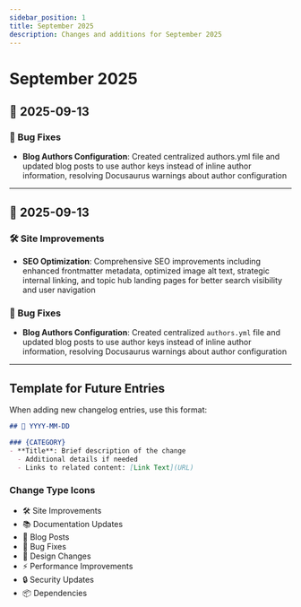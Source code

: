 ```yaml
---
sidebar_position: 1
title: September 2025
description: Changes and additions for September 2025
---
```


# September 2025

## 📅 2025-09-13

### 🔧 Bug Fixes
- **Blog Authors Configuration**: Created centralized authors.yml file and updated blog posts to use author keys instead of inline author information, resolving Docusaurus warnings about author configuration

---


## 📅 2025-09-13

### 🛠️ Site Improvements
- **SEO Optimization**: Comprehensive SEO improvements including enhanced frontmatter metadata, optimized image alt text, strategic internal linking, and topic hub landing pages for better search visibility and user navigation

### 🔧 Bug Fixes
- **Blog Authors Configuration**: Created centralized `authors.yml` file and updated blog posts to use author keys instead of inline author information, resolving Docusaurus warnings about author configuration

---


## Template for Future Entries

When adding new changelog entries, use this format:

```markdown
## 📅 YYYY-MM-DD

### {CATEGORY}
- **Title**: Brief description of the change
  - Additional details if needed
  - Links to related content: [Link Text](URL)
```

### Change Type Icons
- 🛠️ Site Improvements
- 📚 Documentation Updates
- 📝 Blog Posts
- 🔧 Bug Fixes
- 🎨 Design Changes
- ⚡ Performance Improvements
- 🔒 Security Updates
- 📦 Dependencies
